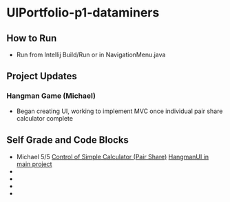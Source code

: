 # UIPortfolio-p1-dataminers
## How to Run
* Run from Intellij Build/Run or in NavigationMenu.java
## Project Updates
### Hangman Game (Michael)
* Began creating UI, working to implement MVC once individual pair share calculator complete
## Self Grade and Code Blocks
* Michael 5/5 <a href="https://github.com/mhayescs19/pegg-hayes-calculator-p1-dataminers/blob/master/src/view_control/CalculatorConsole.java">Control of Simple Calculator (Pair Share)</a> <a href="https://github.com/mhayescs19/UIPortfolio-p1-dataminers/blob/hangman/src/view_control/HangmanUI.java">HangmanUI in main project</a> 
*
*
*
*
